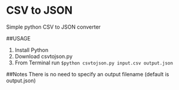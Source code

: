 # CSV to JSON
Simple python CSV to JSON converter

##USAGE

1. Install Python
2. Download csvtojson.py
2. From Terminal run `$python csvtojson.py input.csv output.json`


##Notes
There is no need to specify an output filename (default is output.json)
